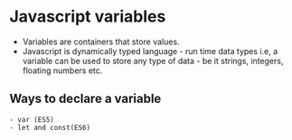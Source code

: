 # Javascript variables

- Variables are containers that store values.
- Javascript is dynamically typed language - run time data types i.e, a variable can be used to store any type of data - be it strings, integers, floating numbers etc.


## Ways to declare a variable

    - var (ES5)
    - let and const(ES6)




